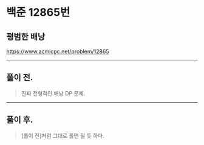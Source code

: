 # 백준 12865번

## 평범한 배낭
https://www.acmicpc.net/problem/12865
___
## 풀이 전.
> 진짜 전형적인 배낭 DP 문제.
___
## 풀이 후.
> [풀이 전]처럼 그대로 풀면 될 듯 하다. </br>